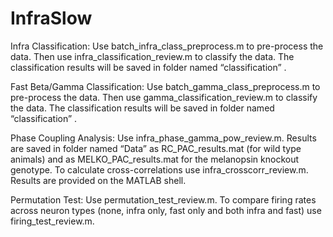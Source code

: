 # InfraSlow

Infra Classification: 
Use batch_infra_class_preprocess.m to pre-process the data. Then use infra_classification_review.m to classify the data. 
The classification results will be saved in folder named “classification” . 


Fast Beta/Gamma Classification: 
Use batch_gamma_class_preprocess.m to pre-process the data. Then use gamma_classification_review.m to classify the data. 
The classification results will be saved in folder named “classification” . 


Phase Coupling Analysis: 
Use infra_phase_gamma_pow_review.m. Results are saved in folder named “Data” as RC_PAC_results.mat (for wild type animals) 
and as MELKO_PAC_results.mat for the melanopsin knockout genotype. 
To calculate cross-correlations use infra_crosscorr_review.m. Results are provided on the MATLAB shell. 


Permutation Test: 
Use permutation_test_review.m. 
To compare firing rates across neuron types (none, infra only, fast only and both infra and fast) use firing_test_review.m.
